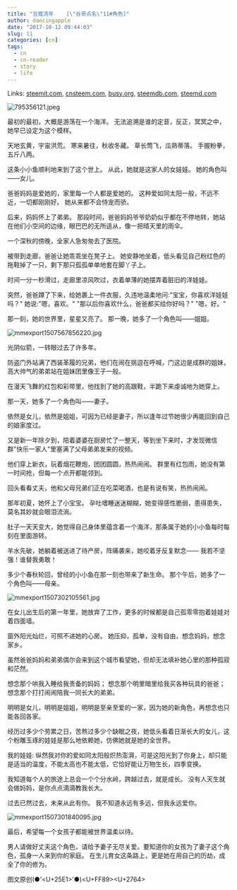 ```yaml
---
title: "豆蔻流年    [\"谷哥点名\"11#角色]"
author: dancingapple
date: "2017-10-12 09:44:03"
slug: 11
categories: [cn]
tags: 
  - cn
  - cn-reader
  - story
  - life
---
```


Links: [steemit.com](https://steemit.com/cn/@dancingapple/11), [cnsteem.com](https://cnsteem.com/cn/@dancingapple/11), [busy.org](https://busy.org/cn/@dancingapple/11), [steemdb.com](https://steemdb.com/cn/@dancingapple/11), [steemd.com](https://steemd.com/cn/@dancingapple/11)

![795356121.jpeg](https://steemitimages.com/DQmXsFjSEv3R79aBDe9ZErQMK64nWvAK7mC6SYFMQvPCRbW/795356121.jpeg)

最初的最初，大概是游荡在一个海洋。
无法追溯是谁的定音，反正，冥冥之中，她早已设定为这个模样。

天地玄黄，宇宙洪荒。
寒来暑往，秋收冬藏。
草长莺飞，瓜熟蒂落。
手握粉拳，五斤八两。

这条小小鱼顺利地来到了这个世上。
从此，她就是这家人的女娃娃。
她的角色叫——女儿。

爸爸妈妈是爱她的，家里每一个人都是爱她的。
这种爱如同太阳一般，不远不近，一切都刚刚好。
她从来都不会恃宠而骄。

后来，妈妈怀上了弟弟。
那段时间，爸爸妈妈爷爷奶奶似乎都在不停地转，她站在他们小空间的边缘，眼巴巴的无所适从，像一把晴天里的雨伞。

一个深秋的傍晚，全家人急匆匆去了医院。

被带到走廊，爸爸让她乖乖坐在凳子上。
她安静地坐着，低头看见自己粉红色的拖鞋掉了一只，剩下那只孤孤单单地套在脚丫子上。

时间一分一秒滑过，走廊里凉风吹过，衣着单薄的她摆弄着脏旧的洋娃娃。

突然，爸爸蹲了下来，给她裹上一件衣服，久违地温柔地问:"宝宝，你喜欢洋娃娃吗？"
她说:"嗯，喜欢。"
"那以后你喜欢什么，爸爸都买给你好吗？"
"嗯，好。"

那一刻，她的世界里，星星又亮了。
那一晚，她多了一个角色叫——姐姐。

![mmexport1507567856220.jpg](https://steemitimages.com/DQmUgMTvTJt3eJy6d1kcZyA396eMPa1sa7hsr94qMcLyWWj/mmexport1507567856220.jpg)

光阴似箭，一转眼过去了许多年。

防盗门外站满了西装革履的兄弟，他们在闹在挑逗在呼喊，门这边是成群的姐妹，高大帅气的弟弟站在姐妹团里像王子一般。

在漫天飞舞的红包和彩带里，他找到了她的高跟鞋，半跪下来虔诚地为她穿上。

那一天，她多了一个角色叫——妻子。

依然是女儿，依然是姐姐，可因为已经是妻子，所以逢年过节她很少再能回到自己的娘家度过。

又是新一年除夕到，陪着婆婆在厨房忙了一整天，等到坐下来时，才发现微信群"快乐一家人"里塞满了父母弟弟发来的视频。

他们穿上新衣，玩着烟花鞭炮，团团圆圆，热热闹闹。
群里有红包雨，她没有第一时间抢，但每一个点开都能领到。

回头看看丈夫，他和父母兄弟们正在吃菜喝酒，也是有说有笑，热热闹闹。

那年初夏，她怀上了小宝宝。
孕吐嗜睡迷迷糊糊，她变得感性脆弱，患得患失，莫名其妙就会眼泪流淌。

肚子一天天变大，她觉得自己身体里蕴含着一个海洋，那条属于她的小小鱼每时每刻在里面游转。

羊水先破，她躺着被送进了待产房，阵痛袭来，她咬着牙反复默念——
我若不坚强！谁替我勇敢！

多少个春秋轮回，曾经的小小鱼在那一刻也带来了新生命。
那个午后，她多了一个角色叫——母亲。

![mmexport1507302105561.jpg](https://steemitimages.com/DQmWBooCsjp7dEAF2Bdfv4r7ERyJ8Zg3QSkyvW71r5vuo4G/mmexport1507302105561.jpg)

在女儿出生后的第一年里，她放弃了工作，更多的时候都是自己孤零零抱着娃娃对着四面墙。

窗外阳光灿烂，可照不进她的心房。
她压抑，孤单，没有自由，想念妈妈，想念家乡。

虽然爸爸妈妈和弟弟偶尔会来到这个城市看望她，但却无法填补她心里的那种孤寂和茫然。

想念那个哄我入睡给我责备的妈妈；
想念那个明里暗里给我买各种玩具的爸爸；
想念那个打打闹闹陪我一同长大的弟弟。

明明是女儿，明明是姐姐，明明是至亲至爱的一家，因为她的新角色，再想念也只能各回各家。

经历过多少个劳累之日，苦熬过多少个缺眠之夜，她低头看着日渐长大的女儿，这个粉雕玉琢的娃娃是那么地依赖她，仿佛她就是她的全世界。

我的娃娃:
纵然我对你的爱如同太阳般炽热澎湃，可是这阳光到了你身上，却只能是适当的温度，不能太高也不能太低，它恰好能让万物生长，四季变换。

我知道每个人的旅途上总会一个个分水岭，跨越过去，就是成长。
没有人天生就会做妈妈，是你点点滴滴教我长大。

过去已然过去，未来从此有你。
我不知道永远有多远，但我永远爱你。

![mmexport1507301840095.jpg](https://steemitimages.com/DQmcWXgj6R17rNtctYyxSq4XyB6qjga4Ha6iDFiXTp193tC/mmexport1507301840095.jpg)

最后，希望每一个女孩子都能被世界温柔以待。

男人请做好丈夫这个角色，请给予妻子无尽关爱。要知道你的女孩为了妻子这个角色，孤身一人来到你的家庭。
在生儿育女这条路上，更是她在用自己的历劫，成全了你的修为。



图文原创(●'<U+25E1>'●)<U+FF89><U+2764>
